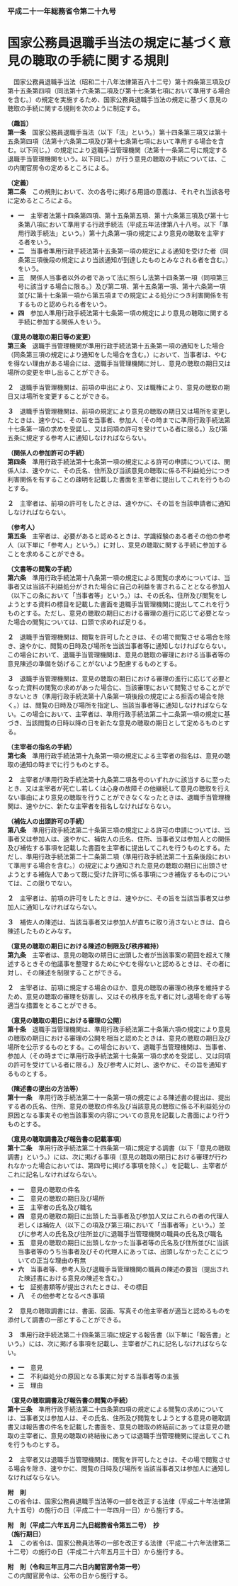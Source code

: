 ### 平成二十一年総務省令第二十九号  
# 国家公務員退職手当法の規定に基づく意見の聴取の手続に関する規則  
　国家公務員退職手当法（昭和二十八年法律第百八十二号）第十四条第三項及び第十五条第四項（同法第十六条第二項及び第十七条第七項において準用する場合を含む。）の規定を実施するため、国家公務員退職手当法の規定に基づく意見の聴取の手続に関する規則を次のように制定する。  
  
**（趣旨）**  
**第一条**　国家公務員退職手当法（以下「法」という。）第十四条第三項又は第十五条第四項（法第十六条第二項及び第十七条第七項において準用する場合を含む。以下同じ。）の規定により退職手当管理機関（法第十一条第二号に規定する退職手当管理機関をいう。以下同じ。）が行う意見の聴取の手続については、この内閣官房令の定めるところによる。  
  
**（定義）**  
**第二条**　この規則において、次の各号に掲げる用語の意義は、それぞれ当該各号に定めるところによる。  
* **一**　主宰者法第十四条第四項、第十五条第五項、第十六条第三項及び第十七条第八項において準用する行政手続法（平成五年法律第八十八号。以下「準用行政手続法」という。）第十九条第一項の規定により意見の聴取を主宰する者をいう。  
* **二**　当事者準用行政手続法第十五条第一項の規定による通知を受けた者（同条第三項後段の規定により当該通知が到達したものとみなされる者を含む。）をいう。  
* **三**　関係人当事者以外の者であって法に照らし法第十四条第一項（同項第三号に該当する場合に限る。）及び第二項、第十五条第一項、第十六条第一項並びに第十七条第一項から第五項までの規定による処分につき利害関係を有するものと認められる者をいう。  
* **四**　参加人準用行政手続法第十七条第一項の規定により意見の聴取に関する手続に参加する関係人をいう。  
  
**（意見の聴取の期日等の変更）**  
**第三条**　退職手当管理機関が準用行政手続法第十五条第一項の通知をした場合（同条第三項の規定により通知をした場合を含む。）において、当事者は、やむを得ない理由がある場合には、退職手当管理機関に対し、意見の聴取の期日又は場所の変更を申し出ることができる。  
  
**２**　退職手当管理機関は、前項の申出により、又は職権により、意見の聴取の期日又は場所を変更することができる。  
  
**３**　退職手当管理機関は、前項の規定により意見の聴取の期日又は場所を変更したときは、速やかに、その旨を当事者、参加人（その時までに準用行政手続法第十七条第一項の求めを受諾し、又は同項の許可を受けている者に限る。）及び第五条に規定する参考人に通知しなければならない。  
  
**（関係人の参加許可の手続）**  
**第四条**　準用行政手続法第十七条第一項の規定による許可の申請については、関係人は、速やかに、その氏名、住所及び当該意見の聴取に係る不利益処分につき利害関係を有することの疎明を記載した書面を主宰者に提出してこれを行うものとする。  
  
**２**　主宰者は、前項の許可をしたときは、速やかに、その旨を当該申請者に通知しなければならない。  
  
**（参考人）**  
**第五条**　主宰者は、必要があると認めるときは、学識経験のある者その他の参考人（以下単に「参考人」という。）に対し、意見の聴取に関する手続に参加することを求めることができる。  
  
**（文書等の閲覧の手続）**  
**第六条**　準用行政手続法第十八条第一項の規定による閲覧の求めについては、当事者又は当該不利益処分がされた場合に自己の利益を害されることとなる参加人（以下この条において「当事者等」という。）は、その氏名、住所及び閲覧をしようとする資料の標目を記載した書面を退職手当管理機関に提出してこれを行うものとする。ただし、意見の聴取の期日における審理の進行に応じて必要となった場合の閲覧については、口頭で求めれば足りる。  
  
**２**　退職手当管理機関は、閲覧を許可したときは、その場で閲覧させる場合を除き、速やかに、閲覧の日時及び場所を当該当事者等に通知しなければならない。この場合において、退職手当管理機関は、意見の聴取の審理における当事者等の意見陳述の準備を妨げることがないよう配慮するものとする。  
  
**３**　退職手当管理機関は、意見の聴取の期日における審理の進行に応じて必要となった資料の閲覧の求めがあった場合に、当該審理において閲覧させることができないとき（準用行政手続法第十八条第一項後段の規定による拒否の場合を除く。）は、閲覧の日時及び場所を指定し、当該当事者等に通知しなければならない。この場合において、主宰者は、準用行政手続法第二十二条第一項の規定に基づき、当該閲覧の日時以降の日を新たな意見の聴取の期日として定めるものとする。  
  
**（主宰者の指名の手続）**  
**第七条**　準用行政手続法第十九条第一項の規定による主宰者の指名は、意見の聴取の通知の時までに行うものとする。  
  
**２**　主宰者が準用行政手続法第十九条第二項各号のいずれかに該当するに至ったとき、又は主宰者が死亡し若しくは心身の故障その他継続して意見の聴取を行えない事由により意見の聴取を行うことができなくなったときは、退職手当管理機関は、速やかに、新たな主宰者を指名しなければならない。  
  
**（補佐人の出頭許可の手続）**  
**第八条**　準用行政手続法第二十条第三項の規定による許可の申請については、当事者又は参加人は、速やかに、補佐人の氏名、住所、当事者又は参加人との関係及び補佐する事項を記載した書面を主宰者に提出してこれを行うものとする。ただし、準用行政手続法第二十二条第二項（準用行政手続法第二十五条後段において準用する場合を含む。）の規定により通知された意見の聴取の期日に出頭させようとする補佐人であって既に受けた許可に係る事項につき補佐するものについては、この限りでない。  
  
**２**　主宰者は、前項の許可をしたときは、速やかに、その旨を当該当事者又は参加人に通知しなければならない。  
  
**３**　補佐人の陳述は、当該当事者又は参加人が直ちに取り消さないときは、自ら陳述したものとみなす。  
  
**（意見の聴取の期日における陳述の制限及び秩序維持）**  
**第九条**　主宰者は、意見の聴取の期日に出頭した者が当該事案の範囲を超えて陳述するときその他議事を整理するためにやむを得ないと認めるときは、その者に対し、その陳述を制限することができる。  
  
**２**　主宰者は、前項に規定する場合のほか、意見の聴取の審理の秩序を維持するため、意見の聴取の審理を妨害し、又はその秩序を乱す者に対し退場を命ずる等適当な措置をとることができる。  
  
**（意見の聴取の期日における審理の公開）**  
**第十条**　退職手当管理機関は、準用行政手続法第二十条第六項の規定により意見の聴取の期日における審理の公開を相当と認めたときは、意見の聴取の期日及び場所を公示するものとする。この場合において、退職手当管理機関は、当事者、参加人（その時までに準用行政手続法第十七条第一項の求めを受諾し、又は同項の許可を受けている者に限る。）及び参考人に対し、速やかに、その旨を通知するものとする。  
  
**（陳述書の提出の方法等）**  
**第十一条**　準用行政手続法第二十一条第一項の規定による陳述書の提出は、提出する者の氏名、住所、意見の聴取の件名及び当該意見の聴取に係る不利益処分の原因となる事実その他当該事案の内容についての意見を記載した書面により行うものとする。  
  
**（意見の聴取調書及び報告書の記載事項）**  
**第十二条**　準用行政手続法第二十四条第一項に規定する調書（以下「意見の聴取調書」という。）には、次に掲げる事項（意見の聴取の期日における審理が行われなかった場合においては、第四号に掲げる事項を除く。）を記載し、主宰者がこれに記名しなければならない。  
* **一**　意見の聴取の件名  
* **二**　意見の聴取の期日及び場所  
* **三**　主宰者の氏名及び職名  
* **四**　意見の聴取の期日に出頭した当事者及び参加人又はこれらの者の代理人若しくは補佐人（以下この項及び第三項において「当事者等」という。）並びに参考人の氏名及び住所並びに退職手当管理機関の職員の氏名及び職名  
* **五**　意見の聴取の期日に出頭しなかった当事者等の氏名及び住所並びに当該当事者等のうち当事者及びその代理人にあっては、出頭しなかったことについての正当な理由の有無  
* **六**　当事者等、参考人及び退職手当管理機関の職員の陳述の要旨（提出された陳述書における意見の陳述を含む。）  
* **七**　証拠書類等が提出されたときは、その標目  
* **八**　その他参考となるべき事項  
  
**２**　意見の聴取調書には、書面、図画、写真その他主宰者が適当と認めるものを添付して調書の一部とすることができる。  
  
**３**　準用行政手続法第二十四条第三項に規定する報告書（以下単に「報告書」という。）には、次に掲げる事項を記載し、主宰者がこれに記名しなければならない。  
* **一**　意見  
* **二**　不利益処分の原因となる事実に対する当事者等の主張  
* **三**　理由  
  
**（意見の聴取調書及び報告書の閲覧の手続）**  
**第十三条**　準用行政手続法第二十四条第四項の規定による閲覧の求めについては、当事者又は参加人は、その氏名、住所及び閲覧をしようとする意見の聴取調書又は報告書の件名を記載した書面を、意見の聴取の終結前にあっては意見の聴取の主宰者に、意見の聴取の終結後にあっては退職手当管理機関に提出してこれを行うものとする。  
  
**２**　主宰者又は退職手当管理機関は、閲覧を許可したときは、その場で閲覧させる場合を除き、速やかに、閲覧の日時及び場所を当該当事者又は参加人に通知しなければならない。  
  
**附　則**  
この省令は、国家公務員退職手当法等の一部を改正する法律（平成二十年法律第九十五号）の施行の日（平成二十一年四月一日）から施行する。  
  
**附　則（平成二六年五月二九日総務省令第五二号）　抄**  
**（施行期日）**  
**１**　この省令は、国家公務員法等の一部を改正する法律（平成二十六年法律第二十二号）の施行の日（平成二十六年五月三十日）から施行する。  
  
**附　則（令和三年三月二六日内閣官房令第一号）**  
この内閣官房令は、公布の日から施行する。  
  
